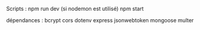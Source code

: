 Scripts :
npm run dev (si nodemon est utilisé)
npm start

dépendances :
bcrypt
cors
dotenv
express
jsonwebtoken
mongoose
multer
